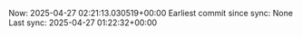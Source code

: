 Now: 2025-04-27 02:21:13.030519+00:00 Earliest commit since sync: None Last sync: 2025-04-27 01:22:32+00:00
